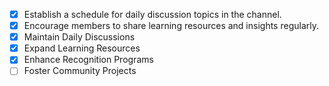 - [x] Establish a schedule for daily discussion topics in the channel.
- [x] Encourage members to share learning resources and insights regularly.
- [x] Maintain Daily Discussions
- [x] Expand Learning Resources
- [x] Enhance Recognition Programs
- [ ] Foster Community Projects